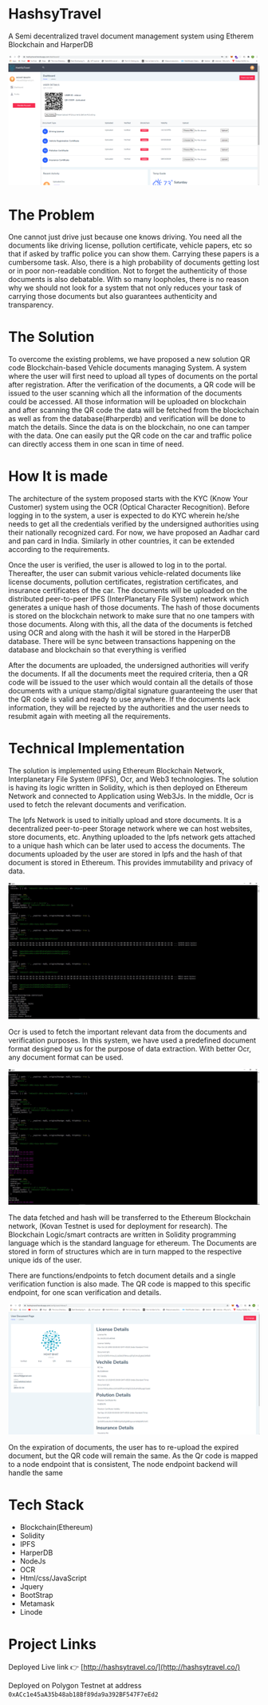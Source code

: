 # HashsyTravel
A Semi decentralized travel document management system using Etherem Blockchain and HarperDB

![dashboard](https://github.com/mbcse/hacknitr/blob/main/ProjectImages/Screenshot%20(306).png)

# The Problem
One cannot just drive just because one knows driving. You need all the documents like driving license, pollution certificate, vehicle papers, etc so that if asked by traffic police you can show them. Carrying these papers is a cumbersome task. Also, there is a high probability of documents getting lost or in poor non-readable condition. Not to forget the authenticity of those documents is also debatable. With so many loopholes, there is no reason why we should not look for a system that not only reduces your task of carrying those documents but also guarantees authenticity and transparency.

# The Solution
To overcome the existing problems, we have proposed a new solution QR code Blockchain-based Vehicle documents managing System. A system where the user will first need to upload all types of documents on the portal after registration. After the verification of the documents, a QR code will be issued to the user scanning which all the information of the documents could be accessed. All those information will be uploaded on blockchain and after scanning the QR code the data will be fetched from the blockchain as well as from the database(#harperdb) and verification will be done to match the details. Since the data is on the blockchain, no one can tamper with the data. One can easily put the QR code on the car and traffic police can directly access them in one scan in time of need.  


# How It is made
The architecture of the system proposed starts with the KYC (Know Your Customer)  system using the OCR (Optical Character Recognition). Before logging in to the system, a user is expected to do KYC wherein he/she needs to get all the credentials verified by the undersigned authorities using their nationally recognized card. For now, we have proposed an Aadhar card and pan card in India. Similarly in other countries, it can be extended according to the requirements.
 
Once the user is verified, the user is allowed to log in to the portal. Thereafter, the user can submit various vehicle-related documents like license documents, pollution certificates, registration certificates, and insurance certificates of the car. The documents will be uploaded on the distributed peer-to-peer IPFS (InterPlanetary File System) network which generates a unique hash of those documents. The hash of those documents is stored on the blockchain network to make sure that no one tampers with those documents. Along with this, all the data of the documents is fetched using OCR and along with the hash it will be stored in the HarperDB database. There will be sync between transactions happening on the database and blockchain so that everything is verified

After the documents are uploaded, the undersigned authorities will verify the documents. If all the documents meet the required criteria, then a QR code will be issued to the user which would contain all the details of those documents with a unique stamp/digital signature guaranteeing the user that the QR code is valid and ready to use anywhere. If the documents lack information, they will be rejected by the authorities and the user needs to resubmit again with meeting all the requirements.


# Technical Implementation
The solution is implemented using Ethereum Blockchain Network, Interplanetary File System (IPFS), Ocr, and Web3 technologies. The solution is having its logic written in Solidity, which is then deployed on Ethereum Network and connected to Application using Web3Js. In the middle, Ocr is used to fetch the relevant documents and verification.


The Ipfs Network is used to initially upload and store documents. It is a decentralized peer-to-peer Storage network where we can host websites, store documents, etc. Anything uploaded to the Ipfs network gets attached to a unique hash which can be later used to access the documents. The documents uploaded by the user are stored in Ipfs and the hash of that document is stored in Ethereum. This provides immutability and privacy of data. 


![Screenshot (309).png](https://github.com/mbcse/hacknitr/blob/main/ProjectImages/Screenshot%20(309).jpeg)

Ocr is used to fetch the important relevant data from the documents and verification purposes. In this system, we have used a predefined document format designed by us for the purpose of data extraction. With better Ocr, any document format can be used.

![Screenshot (310).png](https://github.com/mbcse/hacknitr/blob/main/ProjectImages/Screenshot%20(310).jpeg)

The data fetched and hash will be transferred to the Ethereum Blockchain network, (Kovan Testnet is used for deployment for research). The Blockchain Logic/smart contracts are written in Solidity programming language which is the standard language for ethereum. The Documents are stored in form of structures which are in turn mapped to the respective unique ids of the user.

There are functions/endpoints to fetch document details and a single verification function is also made. The QR code is mapped to this specific endpoint, for one scan verification and details. 

![Screenshot (307).png](https://github.com/mbcse/hacknitr/blob/main/ProjectImages/Screenshot%20(307).png)

On the expiration of documents, the user has to re-upload the expired document, but the QR code will remain the same. As the Qr code is mapped to a node endpoint that is consistent, The node endpoint backend will handle the same



# Tech Stack
- Blockchain(Ethereum)
- Solidity 
- IPFS
- HarperDB
- NodeJs
- OCR
- Html/css/JavaScript
- Jquery
- BootStrap
- Metamask
- Linode

# Project Links

Deployed Live link 👉 [http://hashsytravel.co/](http://hashsytravel.co/) 

Deployed on Polygon Testnet at address `0xACc1e45aA35b48ab18Bf89da9a392BF547F7eEd2`
